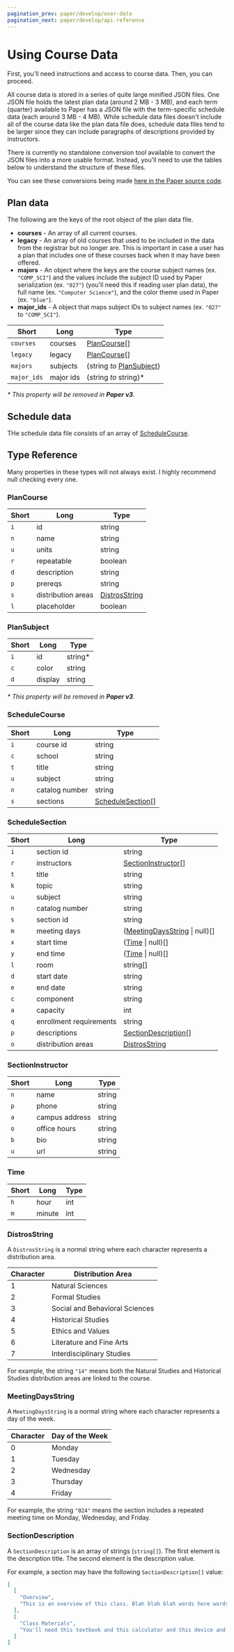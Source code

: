 ```yaml
---
pagination_prev: paper/develop/user-data
pagination_next: paper/develop/api-reference
---
```


# Using Course Data

First, you'll need instructions and access to course data. Then, you can proceed.

All course data is stored in a series of quite large minified JSON files. One JSON file holds the latest plan data (around 2 MB - 3 MB), and each term (quarter) available to Paper has a JSON file with the term-specific schedule data (each around 3 MB - 4 MB). While schedule data files doesn't include all of the course data like the plan data file does, schedule data files tend to be larger since they can include paragraphs of descriptions provided by instructors.

There is currently no standalone conversion tool available to convert the JSON files into a more usable format. Instead, you'll need to use the tables below to understand the structure of these files.

You can see these conversions being made [here in the Paper source code](https://github.com/dilanx/paper.nu/blob/main/src/utility/DataMap.ts).

## Plan data

The following are the keys of the root object of the plan data file.

- **courses** - An array of all current courses.
- **legacy** - An array of old courses that used to be included in the data from the registrar but no longer are. This is important in case a user has a plan that includes one of these courses back when it may have been offered.
- **majors** - An object where the keys are the course subject names (ex. `"COMP_SCI"`) and the values include the subject ID used by Paper serialization (ex. `"027"`) (you'll need this if reading user plan data), the full name (ex. `"Computer Science"`), and the color theme used in Paper (ex. `"blue"`).
- **major_ids** - A object that maps subject IDs to subject names (ex. `"027"` to `"COMP_SCI"`).

| Short       | Long      | Type                                      |
| ----------- | --------- | ----------------------------------------- |
| `courses`   | courses   | [PlanCourse](#plancourse)[]               |
| `legacy`    | legacy    | [PlanCourse](#plancourse)[]               |
| `majors`    | subjects  | {string _to_ [PlanSubject](#plansubject)} |
| `major_ids` | major ids | {string _to_ string}\*                    |

_\* This property will be removed in **Paper v3**._

## Schedule data

THe schedule data file consists of an array of [ScheduleCourse](#schedulecourse).

## Type Reference

Many properties in these types will not always exist. I highly recommend null checking every one.

### PlanCourse

| Short | Long               | Type                            |
| ----- | ------------------ | ------------------------------- |
| `i`   | id                 | string                          |
| `n`   | name               | string                          |
| `u`   | units              | string                          |
| `r`   | repeatable         | boolean                         |
| `d`   | description        | string                          |
| `p`   | prereqs            | string                          |
| `s`   | distribution areas | [DistrosString](#distrosstring) |
| `l`   | placeholder        | boolean                         |

### PlanSubject

| Short | Long    | Type     |
| ----- | ------- | -------- |
| `i`   | id      | string\* |
| `c`   | color   | string   |
| `d`   | display | string   |

_\* This property will be removed in **Paper v3**._

### ScheduleCourse

| Short | Long           | Type                                  |
| ----- | -------------- | ------------------------------------- |
| `i`   | course id      | string                                |
| `c`   | school         | string                                |
| `t`   | title          | string                                |
| `u`   | subject        | string                                |
| `n`   | catalog number | string                                |
| `s`   | sections       | [ScheduleSection](#schedulesection)[] |

### ScheduleSection

| Short | Long                    | Type                                               |
| ----- | ----------------------- | -------------------------------------------------- |
| `i`   | section id              | string                                             |
| `r`   | instructors             | [SectionInstructor](#sectioninstructor)[]          |
| `t`   | title                   | string                                             |
| `k`   | topic                   | string                                             |
| `u`   | subject                 | string                                             |
| `n`   | catalog number          | string                                             |
| `s`   | section id              | string                                             |
| `m`   | meeting days            | ([MeetingDaysString](#meetingdaystring) \| null)[] |
| `x`   | start time              | ([Time](#time) \| null)[]                          |
| `y`   | end time                | ([Time](#time) \| null)[]                          |
| `l`   | room                    | string[]                                           |
| `d`   | start date              | string                                             |
| `e`   | end date                | string                                             |
| `c`   | component               | string                                             |
| `a`   | capacity                | int                                                |
| `q`   | enrollment requirements | string                                             |
| `p`   | descriptions            | [SectionDescription](#sectiondescription)[]        |
| `o`   | distribution areas      | [DistrosString](#distrosstring)                    |

### SectionInstructor

| Short | Long           | Type   |
| ----- | -------------- | ------ |
| `n`   | name           | string |
| `p`   | phone          | string |
| `a`   | campus address | string |
| `o`   | office hours   | string |
| `b`   | bio            | string |
| `u`   | url            | string |

### Time

| Short | Long   | Type |
| ----- | ------ | ---- |
| `h`   | hour   | int  |
| `m`   | minute | int  |

### DistrosString

A `DistrosString` is a normal string where each character represents a distribution area.

| Character | Distribution Area              |
| --------- | ------------------------------ |
| 1         | Natural Sciences               |
| 2         | Formal Studies                 |
| 3         | Social and Behavioral Sciences |
| 4         | Historical Studies             |
| 5         | Ethics and Values              |
| 6         | Literature and Fine Arts       |
| 7         | Interdisciplinary Studies      |

For example, the string `"14"` means both the Natural Studies and Historical Studies distribution areas are linked to the course.

### MeetingDaysString

A `MeetingDaysString` is a normal string where each character represents a day of the week.

| Character | Day of the Week |
| --------- | --------------- |
| 0         | Monday          |
| 1         | Tuesday         |
| 2         | Wednesday       |
| 3         | Thursday        |
| 4         | Friday          |

For example, the string `"024"` means the section includes a repeated meeting time on Monday, Wednesday, and Friday.

### SectionDescription

A `SectionDescription` is an array of strings (`string[]`). The first element is the description title. The second element is the description value.

For example, a section may have the following `SectionDescription[]` value:

```json
[
  [
    "Overview",
    "This is an overview of this class. Blah blah blah words here words there and so on."
  ],
  [
    "Class Materials",
    "You'll need this textbook and this calculator and this device and so on."
  ]
]
```
